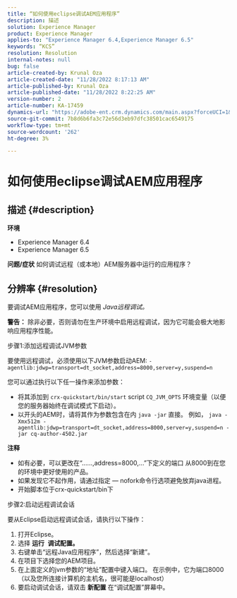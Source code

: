```yaml
---
title: “如何使用eclipse调试AEM应用程序”
description: 描述
solution: Experience Manager
product: Experience Manager
applies-to: "Experience Manager 6.4,Experience Manager 6.5"
keywords: “KCS”
resolution: Resolution
internal-notes: null
bug: false
article-created-by: Krunal Oza
article-created-date: "11/28/2022 8:17:13 AM"
article-published-by: Krunal Oza
article-published-date: "11/28/2022 8:22:25 AM"
version-number: 2
article-number: KA-17459
dynamics-url: "https://adobe-ent.crm.dynamics.com/main.aspx?forceUCI=1&pagetype=entityrecord&etn=knowledgearticle&id=25f3dc0e-f56e-ed11-9561-6045bd006079"
source-git-commit: 7b8d6b6fa3c72e56d3eb97dfc38501cac6549175
workflow-type: tm+mt
source-wordcount: '262'
ht-degree: 3%

---
```


# 如何使用eclipse调试AEM应用程序

## 描述 {#description}

<b>环境</b>
- Experience Manager 6.4
- Experience Manager 6.5



<b>问题/症状</b>
如何调试远程（或本地）AEM服务器中运行的应用程序？


## 分辨率 {#resolution}


要调试AEM应用程序，您可以使用 *Java远程调试。*

<b>警告：</b> 除非必要，否则请勿在生产环境中启用远程调试，因为它可能会极大地影响应用程序性能。

步骤1:添加远程调试JVM参数

要使用远程调试，必须使用以下JVM参数启动AEM:
`-agentlib:jdwp=transport=dt_socket,address=8000,server=y,suspend=n`

您可以通过执行以下任一操作来添加参数：

- 将其添加到 `crx-quickstart/bin/start` script `CQ_JVM_OPTS` 环境变量（以便您的服务器始终在调试模式下启动）。
- 以开头的AEM时，请将其作为参数包含在内 `java -jar` 直接。 例如， `java -Xmx512m -agentlib:jdwp=transport=dt_socket,address=8000,server=y,suspend=n -jar cq-author-4502.jar`


<b>注释</b>

- 如有必要，可以更改在“……,address=8000,...”下定义的端口 从8000到在您的环境中更好使用的产品。
- 如果发现它不起作用，请通过指定 — nofork命令行选项避免放弃java进程。
- 开始脚本位于crx-quickstart/bin下


步骤2:启动远程调试会话

要从Eclipse启动远程调试会话，请执行以下操作：

1. 打开Eclipse。
2. 选择 <b>运行</b>  <b>调试配置。</b>
3. 右键单击“远程Java应用程序”，然后选择“新建”。
4. 在项目下选择您的AEM项目。
5. 在上面定义的jvm参数的“地址”配置中键入端口。 在示例中，它为端口8000（以及您所连接计算机的主机名，很可能是localhost）
6. 要启动调试会话，请双击 <b>新配置</b> 在“调试配置”屏幕中。

